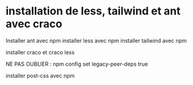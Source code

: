 # installation de less, tailwind et ant avec craco
Installer ant avec npm
installer less avec npm
installer tailwind avec npm

installer craco et craco less

NE PAS OUBLIER : npm config set legacy-peer-deps true

installer post-css avec npm